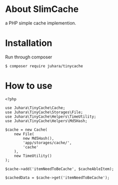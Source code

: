 # About SlimCache

a PHP simple cache implemention.

# Installation

Run through composer

    $ composer require juhara/tinycache

# How to use

    <?php

    use Juhara\TinyCache\Cache;
    use Juhara\TinyCache\Storages\File;
    use Juhara\TinyCache\Helpers\TimeUtility;
    use Juhara\TinyCache\Helpers\Md5Hash;

    $cache = new Cache(
        new File(
            new Md5Hash(),
            'app/storages/cache/',
            'cache'
        ),
        new TimeUtility()
    );

    $cache->add('itemNeedToBeCache', $cacheAbleItem);

    $cachedData = $cache->get('itemNeedToBeCache');
